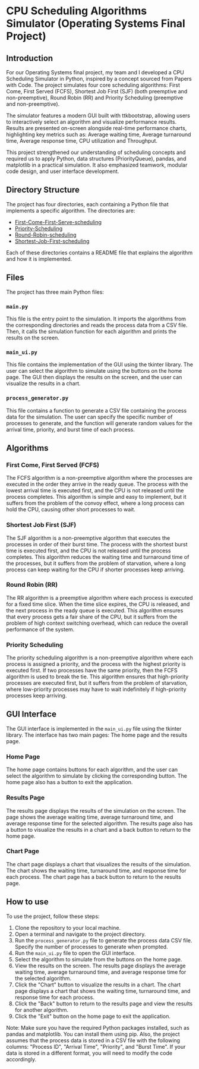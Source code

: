 # CPU Scheduling Algorithms Simulator (Operating Systems Final Project)
## Introduction

For our Operating Systems final project, my team and I developed a CPU Scheduling Simulator in Python, inspired by a concept sourced from Papers with Code. The project simulates four core scheduling algorithms:
First Come, First Served (FCFS),
Shortest Job First (SJF) (both preemptive and non-preemptive),
Round Robin (RR) and
Priority Scheduling (preemptive and non-preemptive).

The simulator features a modern GUI built with ttkbootstrap, allowing users to interactively select an algorithm and visualize performance results.
Results are presented on-screen alongside real-time performance charts, highlighting key metrics such as:
Average waiting time,
Average turnaround time,
Average response time,
CPU utilization and
Throughput.

This project strengthened our understanding of scheduling concepts and required us to apply Python, data structures (PriorityQueue), pandas, and matplotlib in a practical simulation. It also emphasized teamwork, modular code design, and user interface development.
## Directory Structure

The project has four directories, each containing a Python file that implements a specific algorithm. The directories
are:

- [First-Come-First-Serve-scheduling](https://github.com/MojTabaa4/os-scheduling-algorithms/tree/main/First-Come-First-Serve-scheduling)
- [Priority-Scheduling](https://github.com/MojTabaa4/os-scheduling-algorithms/tree/main/Priority-Scheduling)
- [Round-Robin-scheduling](https://github.com/MojTabaa4/os-scheduling-algorithms/tree/main/Round-Robin-scheduling)
- [Shortest-Job-First-scheduling](https://github.com/MojTabaa4/os-scheduling-algorithms/tree/main/Shortest-Job-First-scheduling)

Each of these directories contains a README file that explains the algorithm and how it is implemented.

## Files

The project has three main Python files:

### `main.py`

This file is the entry point to the simulation. It imports the algorithms from the corresponding directories and reads
the process data from a CSV file. Then, it calls the simulation function for each algorithm and prints the results on
the screen.

### `main_ui.py`

This file contains the implementation of the GUI using the tkinter library. The user can select the algorithm
to simulate using the buttons on the home page. The GUI then displays the results on the screen, and the user can
visualize the results in a chart.

### `process_generator.py`

This file contains a function to generate a CSV file containing the process data for the simulation. The user can specify
the specific number of processes to generate, and the function will generate random values for the arrival time, priority, and
burst time of each process.

## Algorithms

### First Come, First Served (FCFS)

The FCFS algorithm is a non-preemptive algorithm where the processes are executed in the order they arrive in the ready
queue. The process with the lowest arrival time is executed first, and the CPU is not released until the process
completes. This algorithm is simple and easy to implement, but it suffers from the problem of the convoy effect, where a
long process can hold the CPU, causing other short processes to wait.

### Shortest Job First (SJF)

The SJF algorithm is a non-preemptive algorithm that executes the processes in order of their burst time. The
process with the shortest burst time is executed first, and the CPU is not released until the process completes. This
algorithm reduces the waiting time and turnaround time of the processes, but it suffers from the problem of starvation,
where a long process can keep waiting for the CPU if shorter processes keep arriving.

### Round Robin (RR)

The RR algorithm is a preemptive algorithm where each process is executed for a fixed time slice. When the time slice
expires, the CPU is released, and the next process in the ready queue is executed. This algorithm ensures that every
process gets a fair share of the CPU, but it suffers from the problem of high context switching overhead, which can
reduce the overall performance of the system.

### Priority Scheduling

The priority scheduling algorithm is a non-preemptive algorithm where each process is assigned a priority, and the
process with the highest priority is executed first. If two processes have the same priority, then the FCFS algorithm is
used to break the tie. This algorithm ensures that high-priority processes are executed first, but it suffers from the
problem of starvation, where low-priority processes may have to wait indefinitely if high-priority processes keep
arriving.

## GUI Interface

The GUI interface is implemented in the `main_ui.py` file using the tkinter library. The interface has two main pages:
The home page and the results page.

### Home Page

The home page contains buttons for each algorithm, and the user can select the algorithm to simulate by clicking the
corresponding button. The home page also has a button to exit the application.

### Results Page

The results page displays the results of the simulation on the screen. The page shows the average waiting time, average
turnaround time, and average response time for the selected algorithm. The results page also has a button to visualize
the results in a chart and a back button to return to the home page.

### Chart Page

The chart page displays a chart that visualizes the results of the simulation. The chart shows the waiting time,
turnaround time, and response time for each process. The chart page has a back button to return to the results page.

## How to use

To use the project, follow these steps:

1. Clone the repository to your local machine.
2. Open a terminal and navigate to the project directory.
3. Run the `process_generator.py` file to generate the process data CSV file. Specify the number of processes to
   generate when prompted.
4. Run the `main_ui.py` file to open the GUI interface.
5. Select the algorithm to simulate from the buttons on the home page.
6. View the results on the screen. The results page displays the average waiting time, average turnaround time, and
   average response time for the selected algorithm.
7. Click the "Chart" button to visualize the results in a chart. The chart page displays a chart that shows the waiting
   time, turnaround time, and response time for each process.
8. Click the "Back" button to return to the results page and view the results for another algorithm.
9. Click the "Exit" button on the home page to exit the application.

Note: Make sure you have the required Python packages installed, such as pandas and matplotlib. You can install them
using pip. Also, the project assumes that the process data is stored in a CSV file with the following columns: "Process
ID", "Arrival Time", "Priority", and "Burst Time". If your data is stored in a different format, you will need to modify
the code accordingly.
